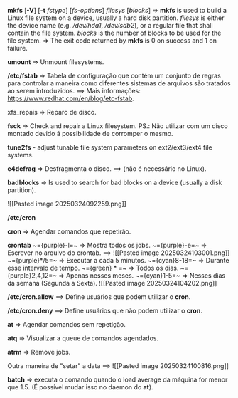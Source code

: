 **mkfs** [**-V**] [**-t** _fstype_] [_fs-options_] _filesys_ [_blocks_] => **mkfs** is used to build a Linux file system on a device, usually a hard disk partition. _filesys_ is either the device name (e.g. _/dev/hda1_, _/dev/sdb2_), or a regular file that shall contain the file system. _blocks_ is the number of blocks to be used for the file system. => The exit code returned by **mkfs** is 0 on success and 1 on failure.

**umount** => Unmount filesystems.

**/etc/fstab** => Tabela de configuração que contém um conjunto de regras para controlar a maneira como diferentes sistemas de arquivos são tratados ao serem introduzidos.
	==> Mais informações: https://www.redhat.com/en/blog/etc-fstab.

xfs_repais => Reparo de disco.

**fsck** => Check and repair a Linux filesystem. PS.: Não utilizar com um disco montado devido á possibilidade de corromper o mesmo.

**tune2fs** - adjust tunable file system parameters on ext2/ext3/ext4 file systems.

**e4defrag** => Desfragmenta o disco. ==> (não é necessário no Linux).

**badblocks** => Is used to search for bad blocks on a device (usually a disk partition).

![[Pasted image 20250324092259.png]]

**/etc/cron** 

**cron** => Agendar comandos que repetirão.

**crontab** ~={purple}-l=~ => Mostra todos os jobs.
	~={purple}-e=~ => Escrever no arquivo do crontab. ==> ![[Pasted image 20250324103001.png]] ~={purple}*/5=~  => Executar a cada 5 minutos.
	~={cyan}8-18=~  => Durante esse intervalo de tempo.
	~={green} * =~  =>  Todos os dias.
	~={purple}2,4,12=~  => Apenas nesses meses.
	~={cyan}1-5=~ => Nesses dias da semana (Segunda a Sexta).
	![[Pasted image 20250324104202.png]]

**/etc/cron.allow** ==> Define usuários que podem utilizar o **cron**.

**/etc/cron.deny**  ==> Define usuários que não podem utilizar o **cron**.

**at** => Agendar comandos sem repetição.

**atq** => Visualizar a queue de comandos agendados.

**atrm** => Remove jobs.

Outra maneira de "setar" a data ==>
![[Pasted image 20250324100816.png]]

**batch** => executa o comando quando o load average da máquina for menor que 1.5. (É possível mudar isso no daemon do **at**).